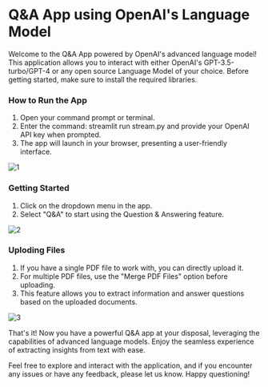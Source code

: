 # Q&A App using OpenAI's Language Model

Welcome to the Q&A App powered by OpenAI's advanced language model! This application allows you to interact with either OpenAI's GPT-3.5-turbo/GPT-4 or any open source Language Model of your choice. Before getting started, make sure to install the required libraries.

### How to Run the App

1. Open your command prompt or terminal.
2. Enter the command: streamlit run stream.py and provide your OpenAI API key when prompted.
3. The app will launch in your browser, presenting a user-friendly interface.

![1](https://github.com/vijayborgamkar/Chat-with-GPT/assets/140548437/d080eb62-b7e1-4fed-8591-d92810b4f8be)


### Getting Started

1. Click on the dropdown menu in the app.
2. Select "Q&A" to start using the Question & Answering feature.

![2](https://github.com/vijayborgamkar/Chat-with-GPT/assets/140548437/8baf266d-155b-4f95-8564-59aa27c573bb)


### Uploding Files

1. If you have a single PDF file to work with, you can directly upload it.
2. For multiple PDF files, use the "Merge PDF Files" option before uploading.
3. This feature allows you to extract information and answer questions based on the uploaded documents.

![3](https://github.com/vijayborgamkar/Chat-with-GPT/assets/140548437/b3ee5740-5a71-4cc7-9aae-f227af078558)


That's it! Now you have a powerful Q&A app at your disposal, leveraging the capabilities of advanced language models. Enjoy the seamless experience of extracting insights from text with ease.

Feel free to explore and interact with the application, and if you encounter any issues or have any feedback, please let us know. Happy questioning!
